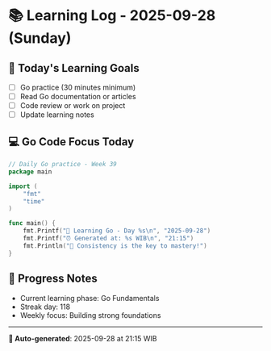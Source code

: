 # 📚 Learning Log - 2025-09-28 (Sunday)

## 🎯 Today's Learning Goals
- [ ] Go practice (30 minutes minimum)
- [ ] Read Go documentation or articles
- [ ] Code review or work on project
- [ ] Update learning notes

## 💻 Go Code Focus Today
```go
// Daily Go practice - Week 39
package main

import (
    "fmt"
    "time"
)

func main() {
    fmt.Printf("🚀 Learning Go - Day %s\n", "2025-09-28")
    fmt.Printf("⏰ Generated at: %s WIB\n", "21:15")
    fmt.Println("💪 Consistency is the key to mastery!")
}
```

## 🌟 Progress Notes
- Current learning phase: Go Fundamentals
- Streak day: 118
- Weekly focus: Building strong foundations

---
**🤖 Auto-generated**: 2025-09-28 at 21:15 WIB
